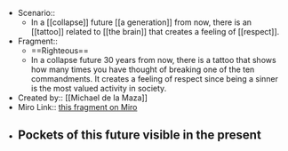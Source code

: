 - Scenario:: 
    - In a [[collapse]] future [[a generation]] from now, there is an [[tattoo]] related to [[the brain]] that creates a feeling of [[respect]].
- Fragment:: 
    - ==Righteous==
    - In a collapse future 30 years from now, there is a tattoo that shows how many times you have thought of breaking one of the ten commandments. It creates a feeling of respect since being a sinner is the most valued activity in society.
- Created by:: [[Michael de la Maza]]
- Miro Link:: [this fragment on Miro](https://miro.com/app/board/o9J_kpEmVVk=/?moveToWidget=3074457348942643934&cot=6)
- **Pockets of this future visible in the present**
    - 
